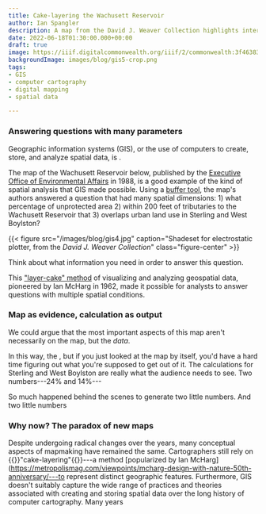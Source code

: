 ```yaml
---
title: Cake-layering the Wachusett Reservoir
author: Ian Spangler
description: A map from the David J. Weaver Collection highlights interesting relationships between computer cartography and environmental policy in the 1980s
date: 2022-06-18T01:30:00.000+00:00
draft: true
image: https://iiif.digitalcommonwealth.org/iiif/2/commonwealth:3f463831d/767,440,14004,6047/full/0/default.jpg
backgroundImage: images/blog/gis5-crop.png
tags:
- GIS
- computer cartography
- digital mapping
- spatial data

---
```


### Answering questions with many parameters

Geographic information systems (GIS), or the use of computers to create, store, and analyze spatial data, is .

The map of the Wachusett Reservoir below, published by the [Executive Office of Environmental Affairs](https://www.mass.gov/orgs/executive-office-of-energy-and-environmental-affairs) in 1988, is a good example of the kind of spatial analysis that GIS made possible. Using a [buffer tool](https://www.gislounge.com/buffers-in-gis/), the map's authors answered a question that had many spatial dimensions: 1) what percentage of unprotected area 2) within 200 feet of tributaries to the Wachusett Reservoir that 3) overlaps urban land use in Sterling and West Boylston?

{{< figure src="/images/blog/gis4.jpg" caption="Shadeset for electrostatic plotter, from the *David J. Weaver Collection*" class="figure-center" >}}

Think about what information you need in order to answer this question. 

This ["layer-cake" method](https://metropolismag.com/viewpoints/mcharg-design-with-nature-50th-anniversary/) of visualizing and analyzing geospatial data, pioneered by Ian McHarg in 1962, made it possible for analysts to answer questions with multiple spatial conditions. 

### Map as evidence, calculation as output

We could argue that the most important aspects of this map aren't necessarily on the map, but the *data*.

In this way, the , but if you just looked at the map by itself, you'd have a hard time figuring out what you're supposed to get out of it. The calculations for Sterling and West Boylston are really what the audience needs to see. Two numbers---24% and 14%---

So much happened behind the scenes to generate two little numbers. And two little numbers 

### Why now? The paradox of new maps

Despite undergoing radical changes over the years, many conceptual aspects of mapmaking have remained the same. Cartographers still rely on {{<popup img-src="https://www.esri.com/arcgis-blog/wp-content/uploads/2018/02/05-fig-5-4-v2.png"  target="blank">}}"cake-layering"{{</popup>}}---a method [popularized by Ian McHarg](https://metropolismag.com/viewpoints/mcharg-design-with-nature-50th-anniversary/---to represent distinct geographic features. Furthermore, GIS doesn't suitably capture the wide range of practices and theories associated with creating and storing spatial data over the long history of computer cartography. Many years 

<!-- ### Why "early computer cartography?"

Like many disciplines and professions, cartography underwent radical changes during the advent of computing. In his 1959 article ["Automation and Cartography"](https://www.jstor.org/stable/212211?seq=1), Waldo Tobler suggested we view the map "as a complex data-processing system." This suggestion would prove to be very prescient, as it was only three years later that a team of land use mappers in Canada coined the term "geographic information system."

Ironically, the networks of 

### The Applied Geographics, Inc. Records

In part, this is what makes the collections so distinct:  By focusing on a particular company's impact on GIS across the New England region, these collections add depth to a [well](https://bpl.bibliocommons.com/v2/record/S75C504966) [documented](https://bpl.bibliocommons.com/v2/record/S75C2037006) [history](https://www.wiley.com/en-us/GIS:+A+Short+Introduction-p-9780631235330)

### The David J. Weaver Collection



Today, computer cartography is more commonly known as geographic information systems, or GIS. , or the use of computers to create, store, and analyze spatial data, comprises an important part of our work here at the Leventhal Center. We use GIS software to [make original maps](https://collections.leventhalmap.org/search/commonwealth:4t64k502g), create [data visualizations](https://birds-eye-cards.glitch.me/), and [build tools for exploring historic collections](https://atlascope.org).

In addition to being GIS users, we're also fascinated by how GIS has transformed the practices surrounding cartography and spatial analysis.   nd while the history of GIS has been [fairly](https://www.wiley.com/en-us/GIS:+A+Short+Introduction-p-9780631235330) [well](https://bpl.bibliocommons.com/v2/record/S75C504966) [documented](https://bpl.bibliocommons.com/v2/record/S75C2037006), dedicated collections of maps produced during its early days still remain rare.[^1] That's why  -->

<!-- {{< figure src="/images/blog/gis2.jpg" caption="Shadeset for electrostatic plotter, from the *David J. Weaver Collection*" class="figure-right" >}}

{{< figure src="https://community.esri.com/legacyfs/online/416793_pastedImage_4.png" caption="[Esri's color picker tool](https://community.esri.com/t5/arcgis-pro-ideas/arcgis-pro-eye-dropper-tool/idi-p/926402) in ArcGIS Pro" class="figure-right" >}} -->

<!-- For example, this **shadeset** was used to {{<popup img-src="/images/blog/gis2-crop.png"  target="blank">}}select colors on an electrostatic plotter.{{</popup>}}Electrostatic plotters were commonly used for map printing in the 1980s and '90s, until laser printing became widely affordable and accessible.

The shadeset bears a good deal of resemblance to modern cartography color pickers, like this editor in ArcGIS Pro or the popular [ColorBrewer tool](https://colorbrewer2.org/#type=sequential&scheme=BuGn&n=3).  At the same time, the shadeset is a hybrid: produced computationally, but . In other words, resources like the shadeset aren't mere nostalgia for a time when printers were a little different: they help illuminate the material histories and practices associated with geography, computation, and GIS. -->

<!-- ### Major areas of collecting interest



In 1962, the landscape architect Ian McHarg devised [the "layer-cake" method](https://metropolismag.com/viewpoints/mcharg-design-with-nature-50th-anniversary/) of visualizing geospatial data. 



Over the next few months, we'll be writing deeper dives . Until then, take a look through some of the recent acquisitions below, or [schedule a visit to explore items from the collection in person](https://www.leventhalmap.org/research/).



LINKS

https://apogeospatial.com/the-enduring-legacy-of-howard-fisher/
https://pubs.usgs.gov/of/1997/of97-269/krumm.html
https://en.wikipedia.org/wiki/Plotter#Electrostatic_plotters


"Today's GIS professionals may be excused for not knowing the many pathways that comprise the current global mosaic of GIS systems, methods, people, and projoects," writes Timothy W. Foresman in his *History of Geographic Information Systems*. "Indeed thousands of attendees at annual vendor-organized GIS user conferences may be patently ignorant of any specific vendor's place in this history."[^2]

The situation Foresman's observation rings true today, despite the fact that he wrote those sentences in 1998. -->
